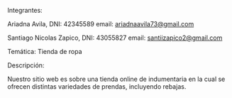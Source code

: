 Integrantes:

Ariadna Avila, DNI: 42345589 email: ariadnaavila73@gmail.com

Santiago Nicolas Zapico, DNI: 43055827 email: santiizapico2@gmail.com

Temática: Tienda de ropa

Descripción:

Nuestro sitio web es sobre una tienda online de indumentaria en la cual se ofrecen distintas variedades de prendas, incluyendo rebajas.